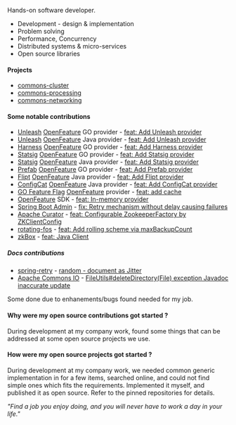 Hands-on software developer.

* Development - design & implementation
* Problem solving
* Performance, Concurrency
* Distributed systems & micro-services
* Open source libraries

#### Projects
* [commons-cluster](https://github.com/CiscoSE/commons-cluster#commons-cluster)
* [commons-processing](https://github.com/CiscoSE/commons-processing#commons-processing)
* [commons-networking](https://github.com/CiscoSE/commons-networking#commons-networking)

#### Some notable contributions
* [Unleash](https://www.getunleash.io/) [OpenFeature](https://openfeature.dev) GO provider - [feat: Add Unleash provider](https://github.com/open-feature/go-sdk-contrib/pull/338)
* [Unleash](https://www.getunleash.io/) [OpenFeature](https://openfeature.dev) Java provider - [feat: Add Unleash provider](https://github.com/open-feature/java-sdk-contrib/pull/424)
* [Harness](https://developer.harness.io/docs/feature-flags/) [OpenFeature](https://openfeature.dev) GO provider - [feat: Add Harness provider](https://github.com/open-feature/go-sdk-contrib/pull/348)
* [Statsig](https://statsig.com/) [OpenFeature](https://openfeature.dev) GO provider - [feat: Add Statsig provider](https://github.com/open-feature/go-sdk-contrib/pull/445)
* [Statsig](https://statsig.com/) [OpenFeature](https://openfeature.dev) Java provider - [feat: Add Statsig provider](https://github.com/open-feature/java-sdk-contrib/pull/641)
* [Prefab](https://www.prefab.cloud/) [OpenFeature](https://openfeature.dev) GO provider - [feat: Add Prefab provider](https://github.com/open-feature/go-sdk-contrib/pull/575)
* [Flipt](https://www.flipt.io/) [OpenFeature](https://openfeature.dev) Java provider - [feat: Add Flipt provider](https://github.com/open-feature/java-sdk-contrib/pull/461)
* [ConfigCat](https://configcat.com/) [OpenFeature](https://openfeature.dev) Java provider - [feat: Add ConfigCat provider](https://github.com/open-feature/java-sdk-contrib/pull/521)
* [GO Feature Flag](https://gofeatureflag.org) [OpenFeature](https://openfeature.dev) provider - [feat: add cache](https://github.com/open-feature/java-sdk-contrib/pull/369)
* [OpenFeature](https://openfeature.dev) SDK - [feat: In-memory provider](https://github.com/open-feature/java-sdk/pull/546)
* [Spring Boot Admin](https://github.com/codecentric/spring-boot-admin#spring-boot-admin-by-codecentric) - [fix: Retry mechanism without delay causing failures](https://github.com/codecentric/spring-boot-admin/pull/2106)
* [Apache Curator](https://curator.apache.org) - [feat: Configurable ZookeeperFactory by ZKClientConfig](https://github.com/apache/curator/commit/414a4085c0228c5c4f960c43fb79d06d680eeea4)
* [rotating-fos](https://github.com/vy/rotating-fos#usage) - [feat: Add rolling scheme via maxBackupCount](https://github.com/vy/rotating-fos/commit/8b07a0c5de3524f9f4e9cda3237556bbe2532447)
* [zkBox](http://www.zkbox.com) - [feat: Java Client](http://www.zkbox.com/developers/client/java)

##### Docs contributions
* [spring-retry](https://github.com/spring-projects/spring-retry) - [random - document as Jitter](https://github.com/spring-projects/spring-retry/pull/376)
* [Apache Commons IO](https://commons.apache.org/proper/commons-io/) - [FileUtils#deleteDirectory(File) exception Javadoc inaccurate update](https://github.com/apache/commons-io/pull/245)

Some done due to enhanements/bugs found needed for my job.

#### Why were my open source contributions got started ?
During development at my company work, found some things that can be addressed at some open source projects we use.

#### How were my open source projects got started ?
During development at my company work, we needed common generic implementation in for a few items, searched online, and could not find simple ones which fits the requirements. Implemented it myself, and published it as open source. Refer to the pinned repositories for details.

_"Find a job you enjoy doing, and you will never have to work a day in your life."_

<!--
**liran2000/liran2000** is a ✨ _special_ ✨ repository because its `README.md` (this file) appears on your GitHub profile.
-->
